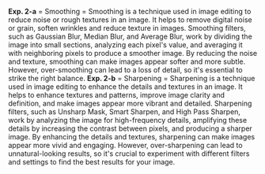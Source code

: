 **Exp. 2-a** = Smoothing = Smoothing is a technique used in image editing to reduce noise or rough textures in an image. It helps to remove digital noise or grain, soften wrinkles and reduce texture in images. Smoothing filters, such as Gaussian Blur, Median Blur, and Average Blur, work by dividing the image into small sections, analyzing each pixel's value, and averaging it with neighboring pixels to produce a smoother image. By reducing the noise and texture, smoothing can make images appear softer and more subtle. However, over-smoothing can lead to a loss of detail, so it's essential to strike the right balance. 
**Exp. 2-b** = Sharpening = Sharpening is a technique used in image editing to enhance the details and textures in an image. It helps to enhance textures and patterns, improve image clarity and definition, and make images appear more vibrant and detailed. Sharpening filters, such as Unsharp Mask, Smart Sharpen, and High Pass Sharpen, work by analyzing the image for high-frequency details, amplifying these details by increasing the contrast between pixels, and producing a sharper image. By enhancing the details and textures, sharpening can make images appear more vivid and engaging. However, over-sharpening can lead to unnatural-looking results, so it's crucial to experiment with different filters and settings to find the best results for your image.
